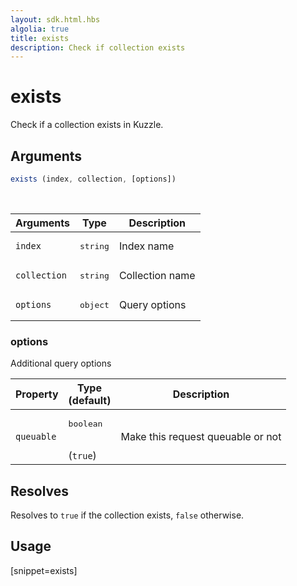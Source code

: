 ```yaml
---
layout: sdk.html.hbs
algolia: true
title: exists
description: Check if collection exists
---
```


# exists

Check if a collection exists in Kuzzle.

## Arguments

```javascript
exists (index, collection, [options])
```

<br/>

| Arguments    | Type    | Description |
|--------------|---------|-------------|
| ``index`` | <pre>string</pre> | Index name    |
| ``collection`` | <pre>string</pre> | Collection name    |
| ``options`` | <pre>object</pre> | Query options    |

### options

Additional query options

| Property     | Type<br/>(default)    | Description   |
| -------------- | --------- | ------------- |
|  `queuable`  |  <pre>boolean</pre> <br/>(`true`) |  Make this request queuable or not  |

## Resolves

Resolves to `true` if the collection exists, `false` otherwise.

## Usage

[snippet=exists]

